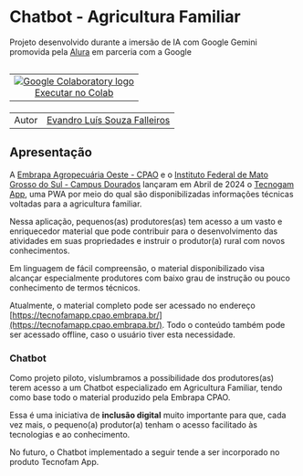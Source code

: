 # Chatbot - Agricultura Familiar


Projeto desenvolvido durante a imersão de IA com Google Gemini promovida pela [Alura](https://alura.com.br) em parceria com a Google


<table align="left">
  <td style="text-align: center">
    <a href="https://colab.research.google.com/drive/1CVpusnioJzdBHRWtpzGAvD7WbpbVpKM1?usp=sharing">
      <img src="https://cloud.google.com/ml-engine/images/colab-logo-32px.png" alt="Google Colaboratory logo"><br> Executar no Colab
    </a>
  </td>  
</table>
<br /><br /><br /><br />


| | |
|-|-|
|Autor | [Evandro Luís Souza Falleiros](https://ifms.edu.br) |


## Apresentação

A [Embrapa Agropecuária Oeste - CPAO](https://www.embrapa.br/agropecuaria-oeste) e o [Instituto Federal de Mato Grosso do Sul - Campus Dourados](https://www.ifms.edu.br/campi/campus-dourados) lançaram em Abril de 2024 o [Tecnogam App](https://tecnofamapp.cpao.embrapa.br/), uma PWA por meio do qual são disponibilizadas informações técnicas voltadas para a agricultura familiar.

Nessa aplicação, pequenos(as) produtores(as) tem acesso a um vasto e enriquecedor material que pode contribuir para o desenvolvimento das atividades em suas propriedades e instruir o produtor(a) rural com novos conhecimentos. 

Em linguagem de fácil compreensão, o material disponibilizado visa alcançar especialmente produtores com baixo grau de instrução ou pouco conhecimento de termos técnicos. 

Atualmente, o material completo pode ser acessado no endereço [https://tecnofamapp.cpao.embrapa.br/](https://tecnofamapp.cpao.embrapa.br/). Todo o conteúdo também pode ser acessado offline, caso o usuário tiver esta necessidade. 

### Chatbot

Como projeto piloto, vislumbramos a possibilidade dos produtores(as) terem acesso a um Chatbot especializado em Agricultura Familiar, tendo como base todo o material produzido pela Embrapa CPAO.

Essa é uma iniciativa de **inclusão digital** muito importante para que, cada vez mais, o pequeno(a) produtor(a) tenham o acesso facilitado às tecnologias e ao conhecimento. 

No futuro, o Chatbot implementado a seguir tende a ser incorporado no produto Tecnofam App.
